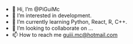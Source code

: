 - 👋 Hi, I’m @PiGuiMc
- 👀 I’m interested in development.
- 🌱 I’m currently learning Python, React, R, C++.
- 💞️ I’m looking to collaborate on ...
- 📫 How to reach me guiii.mc@hotmail.com

<!---
PiGuiMc/PiGuiMc is a ✨ special ✨ repository because its `README.md` (this file) appears on your GitHub profile.
You can click the Preview link to take a look at your changes.
--->
